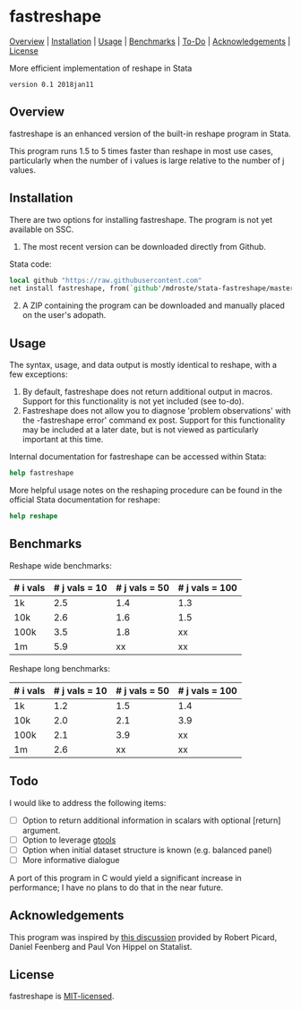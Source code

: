 
fastreshape
=======================

[Overview](#overview)
| [Installation](#installation)
| [Usage](#usage)
| [Benchmarks](#benchmarks)
| [To-Do](#todo)
| [Acknowledgements](#acknowledgements)
| [License](#license)

More efficient implementation of reshape in Stata

`version 0.1 2018jan11`

Overview
---------------------------------

fastreshape is an enhanced version of the built-in reshape program in Stata. 

This program runs 1.5 to 5 times faster than reshape in most use cases, particularly when the number of i values is large relative to the number of j values.


Installation
---------------------------------

There are two options for installing fastreshape. The program is not yet available on SSC.

1. The most recent version can be downloaded directly from Github.

Stata code:
```stata
local github "https://raw.githubusercontent.com"
net install fastreshape, from(`github'/mdroste/stata-fastreshape/master/build/)
```

2. A ZIP containing the program can be downloaded and manually placed on the user's adopath.


Usage
---------------------------------

The syntax, usage, and data output is mostly identical to reshape, with a few exceptions:

1. By default, fastreshape does not return additional output in macros. Support for this functionality is not yet included (see to-do).
2. Fastreshape does not allow you to diagnose 'problem observations' with the -fastreshape error' command ex post. Support for this functionality may be included at a later date, but is not viewed as particularly important at this time.

Internal documentation for fastreshape can be accessed within Stata:
```stata
help fastreshape
```

More helpful usage notes on the reshaping procedure can be found in the official Stata documentation for reshape:
```stata
help reshape
```

Benchmarks
---------------------------------

Reshape wide benchmarks:

| # i vals  | # j vals = 10  | # j vals = 50 | # j vals = 100  |
| --------- | -------------- | -------------- | -------------- |
| 1k        | 2.5  		     | 1.4 		  	  | 1.3  		   |
| 10k       | 2.6  		     | 1.6 		  	  | 1.5  		   |
| 100k      | 3.5  		     | 1.8     		  | xx  		   |
| 1m        | 5.9  		     | xx             | xx  		   |

Reshape long benchmarks:

| # i vals  | # j vals = 10  | # j vals = 50  | # j vals = 100 |
| --------- | -------------- | -------------- | -------------- |
| 1k        | 1.2  		     | 1.5 		  	  | 1.4  		   |
| 10k       | 2.0  		     | 2.1 		      | 3.9  		   |
| 100k      | 2.1  		     | 3.9     		  | xx  		   |
| 1m        | 2.6  		     | xx             | xx  		   |

  
Todo
---------------------------------

I would like to address the following items:

- [ ] Option to return additional information in scalars with optional [return] argument.
- [ ] Option to leverage [gtools](https://github.com/mcaceresb/stata-gtools/)
- [ ] Option when initial dataset structure is known (e.g. balanced panel)
- [ ] More informative dialogue 

A port of this program in C would yield a significant increase in performance; I have no plans to do that in the near future.


Acknowledgements
---------------------------------

This program was inspired by [this discussion](https://www.statalist.org/forums/forum/general-stata-discussion/general/1338350-making-reshape-faster/) provided by Robert Picard, Daniel Feenberg and Paul Von Hippel on Statalist.


License
---------------------------------

fastreshape is [MIT-licensed](https://github.com/mcaceresb/stata-gtools/blob/master/LICENSE).


